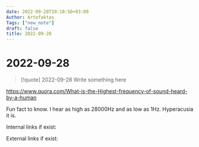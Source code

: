 ```yaml
---
date: 2022-09-28T19:10:50+03:00
Author: Artefaktas
Tags: ["new_note"]
draft: false
title: 2022-09-28
---
```


# 2022-09-28

> [!quote] 2022-09-28
> Write something here


https://www.quora.com/What-is-the-Highest-frequency-of-sound-heard-by-a-human

Fun fact to know. I hear as high as 28000Hz and as low as 1Hz. Hyperacusia it is.

Internal links if exist:

External links if exist:
